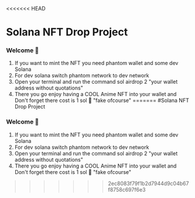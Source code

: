 <<<<<<< HEAD
# Solana NFT Drop Project
### Welcome 👋
1. If you want to mint the NFT you need phantom wallet and some dev Solana 
2. For dev solana switch phantom network to dev network 
3. Open your terminal and run the command sol airdrop 2 "your wallet address without quotations"
4. There you go enjoy having a COOL Anime NFT into your wallet and Don't forget there cost is 1 sol 👀 "fake ofcourse" 
=======
#Solana NFT Drop Project
### Welcome 👋

1. If you want to mint the NFT you need phantom wallet and some dev Solana 
2. For dev solana switch phantom network to dev network 
3. Open your terminal and run the command sol airdrop 2 "your wallet address without quotations"
4. There you go enjoy having a COOL Anime NFT into your wallet and Don't forget there cost is 1 sol 👀 "fake ofcourse"
>>>>>>> 2ec8083f79f1b2d7944d9c04b67f8758c697f6e3
